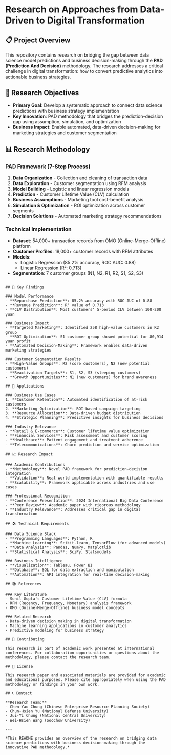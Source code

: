 # Research on Approaches from Data-Driven to Digital Transformation

## 📋 Project Overview

This repository contains research on bridging the gap between data science model predictions and business decision-making through the **PAD (Prediction And Decision)** methodology. The research addresses a critical challenge in digital transformation: how to convert predictive analytics into actionable business strategies.

## 🎯 Research Objectives

- **Primary Goal**: Develop a systematic approach to connect data science predictions with business strategy implementation
- **Key Innovation**: PAD methodology that bridges the prediction-decision gap using assumption, simulation, and optimization
- **Business Impact**: Enable automated, data-driven decision-making for marketing strategies and customer segmentation

## 📊 Research Methodology

### PAD Framework (7-Step Process)

1. **Data Organization** - Collection and cleaning of transaction data
2. **Data Exploration** - Customer segmentation using RFM analysis
3. **Model Building** - Logistic and linear regression models
4. **Prediction** - Customer Lifetime Value (CLV) calculation
5. **Business Assumptions** - Marketing tool cost-benefit analysis
6. **Simulation & Optimization** - ROI optimization across customer segments
7. **Decision Solutions** - Automated marketing strategy recommendations

### Technical Implementation

- **Dataset**: 54,000+ transaction records from OMO (Online-Merge-Offline) platform
- **Customer Profiles**: 18,000+ customer records with RFM attributes
- **Models**: 
  - Logistic Regression (85.2% accuracy, ROC AUC: 0.88)
  - Linear Regression (R²: 0.713)
- **Segmentation**: 7 customer groups (N1, N2, R1, R2, S1, S2, S3)
```

## 🔑 Key Findings

### Model Performance
- **Repurchase Prediction**: 85.2% accuracy with ROC AUC of 0.88
- **Revenue Prediction**: R² value of 0.713
- **CLV Distribution**: Most customers' 5-period CLV between 100-200 yuan

### Business Impact
- **Targeted Marketing**: Identified 258 high-value customers in R2 group
- **ROI Optimization**: S1 customer group showed potential for 80,914 yuan profit
- **Automated Decision-Making**: Framework enables data-driven marketing strategies

### Customer Segmentation Results
- **High-Value Groups**: R2 (core customers), N2 (new potential customers)
- **Reactivation Targets**: S1, S2, S3 (sleeping customers)
- **Growth Opportunities**: N1 (new customers) for brand awareness

## 🚀 Applications

### Business Use Cases
1. **Customer Retention**: Automated identification of at-risk customers
2. **Marketing Optimization**: ROI-based campaign targeting
3. **Resource Allocation**: Data-driven budget distribution
4. **Strategic Planning**: Predictive insights for business decisions

### Industry Relevance
- **Retail & E-commerce**: Customer lifetime value optimization
- **Financial Services**: Risk assessment and customer scoring
- **Healthcare**: Patient engagement and treatment adherence
- **Telecommunications**: Churn prediction and service optimization

## 📈 Research Impact

### Academic Contributions
- **Methodology**: Novel PAD framework for prediction-decision integration
- **Validation**: Real-world implementation with quantifiable results
- **Scalability**: Framework applicable across industries and use cases

### Professional Recognition
- **Conference Presentation**: 2024 International Big Data Conference
- **Peer Review**: Academic paper with rigorous methodology
- **Industry Relevance**: Addresses critical gap in digital transformation

## 🛠️ Technical Requirements

### Data Science Stack
- **Programming Languages**: Python, R
- **Machine Learning**: Scikit-learn, TensorFlow (for advanced models)
- **Data Analysis**: Pandas, NumPy, Matplotlib
- **Statistical Analysis**: SciPy, Statsmodels

### Business Intelligence
- **Visualization**: Tableau, Power BI
- **Database**: SQL for data extraction and manipulation
- **Automation**: API integration for real-time decision-making

## 📚 References

### Key Literature
- Sunil Gupta's Customer Lifetime Value (CLV) formula
- RFM (Recency, Frequency, Monetary) analysis framework
- OMO (Online-Merge-Offline) business model concepts

### Related Research
- Data-driven decision making in digital transformation
- Machine learning applications in customer analytics
- Predictive modeling for business strategy

## 🤝 Contributing

This research is part of academic work presented at international conferences. For collaboration opportunities or questions about the methodology, please contact the research team.

## 📄 License

This research paper and associated materials are provided for academic and educational purposes. Please cite appropriately when using the PAD methodology or findings in your own work.

## 📞 Contact

**Research Team:**
- Chen-Yao Chung (Chinese Enterprise Resource Planning Society)
- Chun-Hsien Yu (National Defense University)
- Jui-Yi Chung (National Central University)
- Wei-Hsien Wang (Soochow University)

---

*This README provides an overview of the research on bridging data science predictions with business decision-making through the innovative PAD methodology.*
